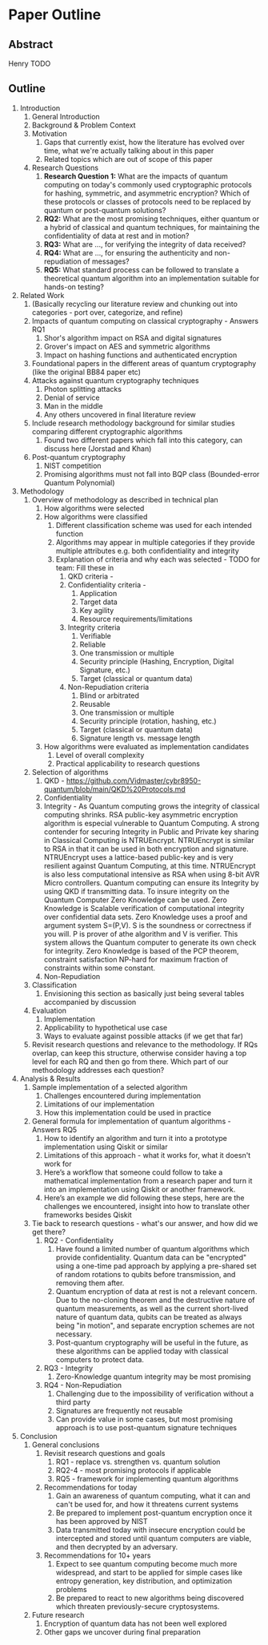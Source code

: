 # Paper Outline

## Abstract
Henry TODO

## Outline
1. Introduction
    1. General Introduction
    2. Background & Problem Context
    3. Motivation
        1. Gaps that currently exist, how the literature has evolved over time, what we're actually talking about in this paper
        2. Related topics which are out of scope of this paper
    4. Research Questions
        1. **Research Question 1:** What are the impacts of quantum computing on today's commonly used cryptographic protocols for hashing, symmetric, and asymmetric encryption? Which of these protocols or classes of protocols need to be replaced by quantum or post-quantum solutions?
        2. **RQ2:** What are the most promising techniques, either quantum or a hybrid of classical and quantum techniques, for maintaining the confidentiality of data at rest and in motion?
        3. **RQ3:** What are ..., for verifying the integrity of data received?
        4. **RQ4:** What are ..., for ensuring the authenticity and non-repudiation of messages?
        5. **RQ5:** What standard process can be followed to translate a theoretical quantum algorithm into an implementation suitable for hands-on testing?
2. Related Work
    1. (Basically recycling our literature review and chunking out into categories - port over, categorize, and refine)
    1. Impacts of quantum computing on classical cryptography - Answers RQ1
        1. Shor's algorithm impact on RSA and digital signatures
        2. Grover's impact on AES and symmetric algorithms
        3. Impact on hashing functions and authenticated encryption
    2. Foundational papers in the different areas of quantum cryptography (like the original BB84 paper etc)
    3. Attacks against quantum cryptography techniques
        1. Photon splitting attacks
        2. Denial of service
        3. Man in the middle
        4. Any others uncovered in final literature review
    4. Include research methodology background for similar studies comparing different cryptographic algorithms
        1. Found two different papers which fall into this category, can discuss here (Jorstad and Khan)
    5. Post-quantum cryptography
        1. NIST competition
        2. Promising algorithms must not fall into BQP class (Bounded-error Quantum Polynomial)
3. Methodology
    1. Overview of methodology as described in technical plan
        1. How algorithms were selected
        2. How algorithms were classified
            1. Different classification scheme was used for each intended function
            2. Algorithms may appear in multiple categories if they provide multiple attributes e.g. both confidentiality and integrity
            3. Explanation of criteria and why each was selected - TODO for team: Fill these in
                1. QKD criteria -
                2. Confidentiality criteria -
                    1. Application
                    2. Target data
                    3. Key agility
                    4. Resource requirements/limitations
                4. Integrity criteria
                    1. Verifiable
                    2. Reliable
                    3. One transmission or multiple
                    4. Security principle (Hashing, Encryption, Digital Signature, etc.)
                    5. Target (classical or quantum data)
                5. Non-Repudiation criteria
                    1. Blind or arbitrated
                    2. Reusable
                    3. One transmission or multiple
                    4. Security principle (rotation, hashing, etc.)
                    5. Target (classical or quantum data)
                    6. Signature length vs. message length
        3. How algorithms were evaluated as implementation candidates
            1. Level of overall complexity
            2. Practical applicability to research questions
    2. Selection of algorithms
        1. QKD - https://github.com/Vidmaster/cybr8950-quantum/blob/main/QKD%20Protocols.md
        2. Confidentiality
        3. Integrity - As Quantum computing grows the integrity of classical computing shrinks. RSA public-key asymmetric encryption algorithm is especial vulnerable to Quantum Computing. A strong contender for securing Integrity in Public and Private key sharing in Classical Computing is NTRUEncrypt. NTRUEncrypt is similar to RSA in that it can be used in both encryption and signature. NTRUEncrypt uses a lattice-based public-key and is very resilient against Quantum Computing, at this time. NTRUEncrypt is also less computational intensive as RSA when using 8-bit AVR Micro controllers. Quantum computing can ensure its Integrity by using QKD if transmitting data. To insure integrity on the Quantum Computer Zero Knowledge can be used. Zero Knowledge is Scalable verification of computational integrity over confidential data sets. Zero Knowledge uses a proof and argument system S=(P,V). S is the soundness or correctness if you will. P is prover of athe algorithm and V is verifier. This system allows the Quantum computer to generate its own check for integrity. Zero Knowledge is based of the PCP theorem, constraint satisfaction NP-hard for maximum fraction of constraints within some constant.
        4. Non-Repudiation
    3. Classification
        1. Envisioning this section as basically just being several tables accompanied by discussion
    4. Evaluation
        1. Implementation
        2. Applicability to hypothetical use case
        3. Ways to evaluate against possible attacks (if we get that far)
    5. Revisit research questions and relevance to the methodology. If RQs overlap, can keep this structure, otherwise consider having a top level for each RQ and then go from there. Which part of our methodology addresses each question?
4. Analysis & Results
    1. Sample implementation of a selected algorithm
        1. Challenges encountered during implementation
        2. Limitations of our implementation
        3. How this implementation could be used in practice
    2. General formula for implementation of quantum algorithms - Answers RQ5
        1. How to identify an algorithm and turn it into a prototype implementation using Qiskit or similar
        2. Limitations of this approach - what it works for, what it doesn't work for
        3. Here’s a workflow that someone could follow to take a mathematical implementation from a research paper and turn it into an implementation using Qiskit or another framework.
        4. Here’s an example we did following these steps, here are the challenges we encountered, insight into how to translate other frameworks besides Qiskit
    3. Tie back to research questions - what's our answer, and how did we get there?
        1. RQ2 - Confidentiality
            1. Have found a limited number of quantum algorithms which provide confidentiality. Quantum data can be "encrypted" using a one-time pad approach by applying a pre-shared set of random rotations to qubits before transmission, and removing them after.
            2. Quantum encryption of data at rest is not a relevant concern. Due to the no-cloning theorem and the destructive nature of quantum measurements, as well as the current short-lived nature of quantum data, qubits can be treated as always being "in motion", and separate encryption schemes are not necessary.
            3. Post-quantum cryptography will be useful in the future, as these algorithms can be applied today with classical computers to protect data.
        2. RQ3 - Integrity
            1. Zero-Knowledge quantum integrity may be most promising
        3. RQ4 - Non-Repudiation
            1. Challenging due to the impossibility of verification without a third party
            2. Signatures are frequently not reusable
            3. Can provide value in some cases, but most promising approach is to use post-quantum signature techniques
5. Conclusion
    1. General conclusions
        1. Revisit research questions and goals
            1. RQ1 - replace vs. strengthen vs. quantum solution
            2. RQ2-4 - most promising protocols if applicable
            3. RQ5 - framework for implementing quantum algorithms
        1. Recommendations for today
            1. Gain an awareness of quantum computing, what it can and can't be used for, and how it threatens current systems
            2. Be prepared to implement post-quantum encryption once it has been approved by NIST
            3. Data transmitted today with insecure encryption could be intercepted and stored until quantum computers are viable, and then decrypted by an adversary.
        2. Recommendations for 10+ years
            1. Expect to see quantum computing become much more widespread, and start to be applied for simple cases like entropy generation, key distribution, and optimization problems
            2. Be prepared to react to new algorithms being discovered which threaten previously-secure cryptosystems.
    2. Future research
        1. Encryption of quantum data has not been well explored
        2. Other gaps we uncover during final preparation
